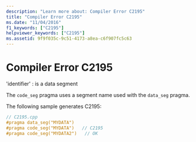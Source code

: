 ```yaml
---
description: "Learn more about: Compiler Error C2195"
title: "Compiler Error C2195"
ms.date: "11/04/2016"
f1_keywords: ["C2195"]
helpviewer_keywords: ["C2195"]
ms.assetid: 9f9f035c-9c51-4173-a8ea-c6f907fc5c63
---
```

# Compiler Error C2195

'identifier' : is a data segment

The `code_seg` pragma uses a segment name used with the `data_seg` pragma.

The following sample generates C2195:

```cpp
// C2195.cpp
#pragma data_seg("MYDATA")
#pragma code_seg("MYDATA")   // C2195
#pragma code_seg("MYDATA2")   // OK
```
